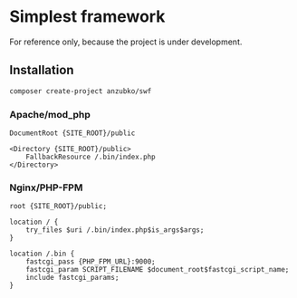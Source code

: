 # Simplest framework

For reference only, because the project is under development.

## Installation

```sh
composer create-project anzubko/swf
```

### Apache/mod_php

```apacheconf
DocumentRoot {SITE_ROOT}/public

<Directory {SITE_ROOT}/public>
    FallbackResource /.bin/index.php
</Directory>
```

### Nginx/PHP-FPM

```nginxconf
root {SITE_ROOT}/public;

location / {
    try_files $uri /.bin/index.php$is_args$args;
}

location /.bin {
    fastcgi_pass {PHP_FPM_URL}:9000;
    fastcgi_param SCRIPT_FILENAME $document_root$fastcgi_script_name;
    include fastcgi_params;
}
```
